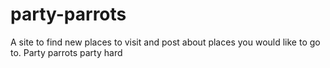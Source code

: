 # party-parrots
A site to find new places to visit and post about places you would like to go to. Party parrots party hard
